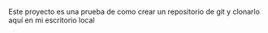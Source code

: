 Este proyecto es una prueba de como crear un repositorio de git y clonarlo aquí en mi escritorio local
